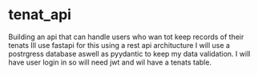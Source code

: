 # tenat_api
Building an api that can handle users who wan tot keep records of their tenats
Ill use fastapi for this using a rest api architucture
I will use a postrgress database aswell as pyydantic to keep my data validation.
I will have user login in so will need jwt and wil have a tenats table.
 